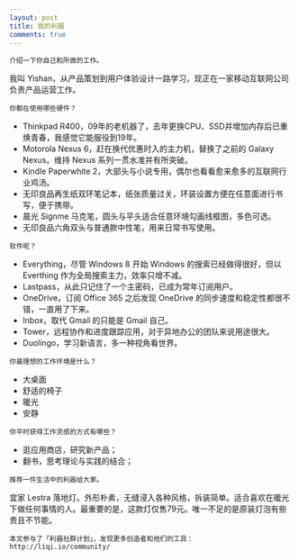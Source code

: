 ```yaml
---
layout: post
title: 我的利器
comments: true
---
```


`介绍一下你自己和所做的工作。`

我叫 Yishan，从产品策划到用户体验设计一路学习，现正在一家移动互联网公司负责产品运营工作。


`你都在使用哪些硬件？`

- Thinkpad R400，09年的老机器了，去年更换CPU、SSD并增加内存后已重焕青春，我感觉它能服役到19年。
- Motorola Nexus 6，赶在换代优惠时入的主力机，替换了之前的 Galaxy Nexus。维持 Nexus 系列一贯水准并有所突破。
- Kindle Paperwhite 2，大部头与小说专用，偶尔也看看愈来愈多的互联网行业鸡汤。
- 无印良品再生纸双环笔记本，纸张质量过关，环装设置方便在任意面进行书写，便于携带。
- 晨光 Signme 马克笔，圆头与平头适合任意环境勾画线框图，多色可选。
- 无印良品六角双头与普通款中性笔，用来日常书写使用。


`软件呢？`

- Everything，尽管 Windows 8 开始 Windows 的搜索已经做得很好，但以 Everthing 作为全局搜索主力，效率只增不减。
- Lastpass，从此只记住了一个主密码，已成为常年订阅用户。
- OneDrive，订阅 Office 365 之后发现 OneDrive 的同步速度和稳定性都很不错，一直用了下来。 
- Inbox，取代 Gmail 的只能是 Gmail 自己。
- Tower，远程协作和进度跟踪应用，对于异地办公的团队来说用途很大。
- Duolingo，学习新语言，多一种视角看世界。


`你最理想的工作环境是什么？`

- 大桌面
- 舒适的椅子
- 暖光
- 安静


`你平时获得工作灵感的方式有哪些？`

- 逛应用商店，研究新产品；
- 翻书，思考理论与实践的结合；


`推荐一件生活中的利器给大家。`

宜家 Lestra 落地灯。外形朴素，无缝浸入各种风格，拆装简单。适合喜欢在暖光下做任何事情的人。最重要的是，这款灯仅售79元。唯一不足的是原装灯泡有些贵且不节能。


    本文参与了「利器社群计划」，发现更多创造者和他们的工具：http://liqi.io/community/